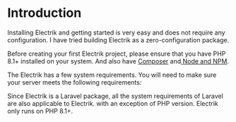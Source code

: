 # Introduction

Installing Electrik and getting started is very easy and does not require any configuration. I have tried building Electrik as a zero-configuration package.

Before creating your first Electrik project, please ensure that you have PHP 8.1+ installed on your system. And also have [Composer](https://getcomposer.org/) and[ Node and NPM](https://nodejs.org/).

The Electrik has a few system requirements. You will need to make sure your server meets the following requirements:

Since Electrik is a Laravel package, all the system requirements of Laravel are also applicable to Electrik. with an exception of PHP version. Electrik only runs on PHP 8.1+.
